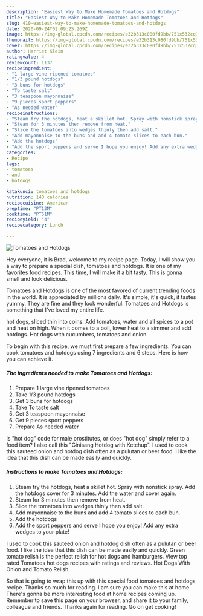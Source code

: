 ```yaml
---
description: "Easiest Way to Make Homemade Tomatoes and Hotdogs"
title: "Easiest Way to Make Homemade Tomatoes and Hotdogs"
slug: 410-easiest-way-to-make-homemade-tomatoes-and-hotdogs
date: 2020-09-24T02:09:25.269Z
image: https://img-global.cpcdn.com/recipes/e32b313c080fd9bb/751x532cq70/tomatoes-and-hotdogs-recipe-main-photo.jpg
thumbnail: https://img-global.cpcdn.com/recipes/e32b313c080fd9bb/751x532cq70/tomatoes-and-hotdogs-recipe-main-photo.jpg
cover: https://img-global.cpcdn.com/recipes/e32b313c080fd9bb/751x532cq70/tomatoes-and-hotdogs-recipe-main-photo.jpg
author: Harriet Klein
ratingvalue: 4
reviewcount: 1137
recipeingredient:
- "1 large vine ripened tomatoes"
- "1/3 pound hotdogs"
- "3 buns for hotdogs"
- "To taste salt"
- "3 teaspoon mayonnaise"
- "9 pieces sport peppers"
- "As needed water"
recipeinstructions:
- "Steam fry the hotdogs, heat a skillet hot. Spray with nonstick spray. Add the hotdogs cover for 3 minutes. Add the water and cover again."
- "Steam for 3 minutes then remove from heat."
- "Slice the tomatoes into wedges thinly then add salt."
- "Add mayonnaise to the buns and add 4 tomato slices to each bun."
- "Add the hotdogs"
- "Add the sport peppers and serve I hope you enjoy! Add any extra wedges to your plate!"
categories:
- Recipe
tags:
- tomatoes
- and
- hotdogs

katakunci: tomatoes and hotdogs 
nutrition: 140 calories
recipecuisine: American
preptime: "PT13M"
cooktime: "PT51M"
recipeyield: "4"
recipecategory: Lunch

---
```



![Tomatoes and Hotdogs](https://img-global.cpcdn.com/recipes/e32b313c080fd9bb/751x532cq70/tomatoes-and-hotdogs-recipe-main-photo.jpg)

Hey everyone, it is Brad, welcome to my recipe page. Today, I will show you a way to prepare a special dish, tomatoes and hotdogs. It is one of my favorites food recipes. This time, I will make it a bit tasty. This is gonna smell and look delicious.

Tomatoes and Hotdogs is one of the most favored of current trending foods in the world. It is appreciated by millions daily. It's simple, it's quick, it tastes yummy. They are fine and they look wonderful. Tomatoes and Hotdogs is something that I've loved my entire life.

hot dogs, sliced thin into coins. Add tomatoes, water and all spices to a pot and heat on high. When it comes to a boil, lower heat to a simmer and add hotdogs. Hot dogs with cucumbers, tomatoes and onion.


To begin with this recipe, we must first prepare a few ingredients. You can cook tomatoes and hotdogs using 7 ingredients and 6 steps. Here is how you can achieve it.

<!--inarticleads1-->

##### The ingredients needed to make Tomatoes and Hotdogs:

1. Prepare 1 large vine ripened tomatoes
1. Take 1/3 pound hotdogs
1. Get 3 buns for hotdogs
1. Take To taste salt
1. Get 3 teaspoon mayonnaise
1. Get 9 pieces sport peppers
1. Prepare As needed water


Is &#34;hot dog&#34; code for male prostitutes, or does &#34;hot dog&#34; simply refer to a food item? I also call this &#34;Ginisang Hotdog with Ketchup&#34;. I used to cook this sauteed onion and hotdog dish often as a pulutan or beer food. I like the idea that this dish can be made easily and quickly. 

<!--inarticleads2-->

##### Instructions to make Tomatoes and Hotdogs:

1. Steam fry the hotdogs, heat a skillet hot. Spray with nonstick spray. Add the hotdogs cover for 3 minutes. Add the water and cover again.
1. Steam for 3 minutes then remove from heat.
1. Slice the tomatoes into wedges thinly then add salt.
1. Add mayonnaise to the buns and add 4 tomato slices to each bun.
1. Add the hotdogs
1. Add the sport peppers and serve I hope you enjoy! Add any extra wedges to your plate!


I used to cook this sauteed onion and hotdog dish often as a pulutan or beer food. I like the idea that this dish can be made easily and quickly. Green tomato relish is the perfect relish for hot dogs and hamburgers. View top rated Tomatoes hot dogs recipes with ratings and reviews. Hot Dogs With Onion and Tomato Relish. 

So that is going to wrap this up with this special food tomatoes and hotdogs recipe. Thanks so much for reading. I am sure you can make this at home. There's gonna be more interesting food at home recipes coming up. Remember to save this page on your browser, and share it to your family, colleague and friends. Thanks again for reading. Go on get cooking!

